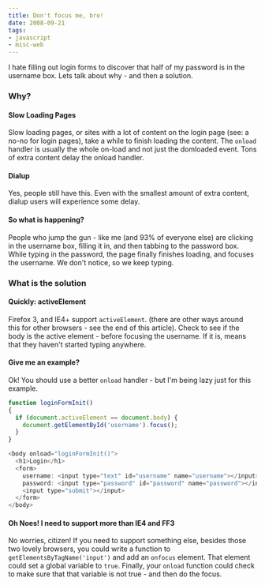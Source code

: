 ```yaml
---
title: Don't focus me, bro!
date: 2008-09-21
tags:
- javascript
- misc-web
---
```

I hate filling out login forms to discover that half of my password is in the username box.  Lets talk about why - and then a solution.

<!--more-->

### Why?

#### Slow Loading Pages

Slow loading pages, or sites with a lot of content on the login page (see: a no-no for login pages), take a while to finish loading the content.  The `onload` handler is usually the whole on-load and not just the domloaded event.  Tons of extra content delay the onload handler.

#### Dialup

Yes, people still have this.  Even with the smallest amount of extra content, dialup users will experience some delay.

#### So what is happening?

People who jump the gun - like me (and 93% of everyone else) are clicking in the username box, filling it in, and then tabbing to the password box.  While typing in the password, the page finally finishes loading, and focuses the username.  We don't notice, so we keep typing.

### What is the solution

#### Quickly: activeElement

Firefox 3, and IE4+ support `activeElement`.  (there are other ways around this for other browsers - see the end of this article).  Check to see if the body is the active element - before focusing the username.  If it is, means that they haven't started typing anywhere.

#### Give me an example?

Ok!  You should use a better `onload` handler - but I'm being lazy just for this example.

```javascript
function loginFormInit()
{
  if (document.activeElement == document.body) {
    document.getElementById('username').focus();
  }
}
```

```javascript
<body onload="loginFormInit()">
  <h1>Login</h1>
  <form>
    username: <input type="text" id="username" name="username"></input><br></br>
    password: <input type="password" id="password" name="password"></input><br></br>
    <input type="submit"></input>
  </form>
</body>
```

#### Oh Noes! I need to support more than IE4 and FF3

No worries, citizen!  If you need to support something else, besides those two lovely browsers, you could write a function to `getElementsByTagName('input')` and add an `onfocus` element.  That element could set a global variable to `true`.  Finally, your `onload` function could check to make sure that that variable is not true - and then do the focus.
